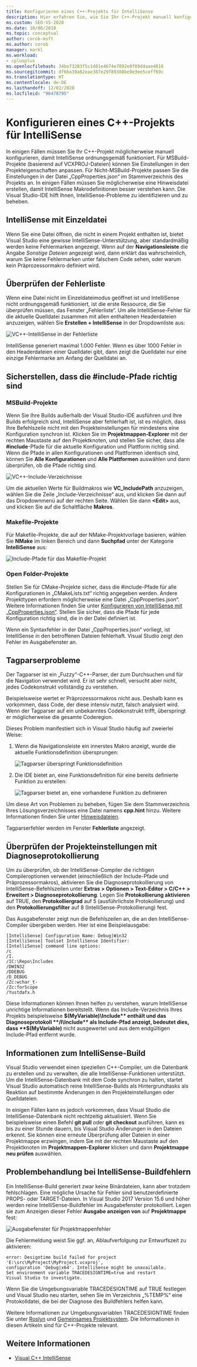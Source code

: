 ```yaml
---
title: Konfigurieren eines C++-Projekts für IntelliSense
description: Hier erfahren Sie, wie Sie Ihr C++-Projekt manuell konfigurieren, um dafür zu sorgen, dass IntelliSense ordnungsgemäß funktioniert. Dazu verwenden Sie die IDE in Visual Studio, um IntelliSense-Probleme zu erkennen und zu beheben.
ms.custom: SEO-VS-2020
ms.date: 10/08/2018
ms.topic: conceptual
author: corob-msft
ms.author: corob
manager: markl
ms.workload:
- cplusplus
ms.openlocfilehash: 34be73203f5c1d01e4674e7892e0f89d4aae4816
ms.sourcegitcommit: df6ba39a62eae387e29f89388be9e3ee5ceff69c
ms.translationtype: HT
ms.contentlocale: de-DE
ms.lasthandoff: 12/02/2020
ms.locfileid: "96478795"
---
```

# <a name="configure-a-c-project-for-intellisense"></a>Konfigurieren eines C++-Projekts für IntelliSense

In einigen Fällen müssen Sie Ihr C++-Projekt möglicherweise manuell konfigurieren, damit IntelliSense ordnungsgemäß funktioniert. Für MSBuild-Projekte (basierend auf VCXPROJ-Dateien) können Sie Einstellungen in den Projekteigenschaften anpassen. Für Nicht-MSBuild-Projekte passen Sie die Einstellungen in der Datei „CppProperties.json“ im Stammverzeichnis des Projekts an. In einigen Fällen müssen Sie möglicherweise eine Hinweisdatei erstellen, damit IntelliSense Makrodefinitionen besser verstehen kann. Die Visual Studio-IDE hilft Ihnen, IntelliSense-Probleme zu identifizieren und zu beheben.

## <a name="single-file-intellisense"></a>IntelliSense mit Einzeldatei

Wenn Sie eine Datei öffnen, die nicht in einem Projekt enthalten ist, bietet Visual Studio eine gewisse IntelliSense-Unterstützung, aber standardmäßig werden keine Fehlermarken angezeigt. Wenn auf der **Navigationsleiste** die Angabe *Sonstige Dateien* angezeigt wird, dann erklärt das wahrscheinlich, warum Sie keine Fehlermarken unter falschem Code sehen, oder warum kein Präprozessormakro definiert wird.

## <a name="check-the-error-list"></a>Überprüfen der Fehlerliste

Wenn eine Datei nicht im Einzeldateimodus geöffnet ist und IntelliSense nicht ordnungsgemäß funktioniert, ist die erste Ressource, die Sie überprüfen müssen, das Fenster „Fehlerliste“. Um alle IntelliSense-Fehler für die aktuelle Quelldatei zusammen mit allen enthaltenen Headerdateien anzuzeigen, wählen Sie **Erstellen + IntelliSense** in der Dropdownliste aus:

![VC++-IntelliSense in der Fehlerliste](media/vcpp-intellisense-error-list.png)

IntelliSense generiert maximal 1.000 Fehler. Wenn es über 1000 Fehler in den Headerdateien einer Quelldatei gibt, dann zeigt die Quelldatei nur eine einzige Fehlermarke am Anfang der Quelldatei an.

## <a name="ensure-include-paths-are-correct"></a>Sicherstellen, dass die #include-Pfade richtig sind

### <a name="msbuild-projects"></a>MSBuild-Projekte

Wenn Sie Ihre Builds außerhalb der Visual Studio-IDE ausführen und Ihre Builds erfolgreich sind, IntelliSense aber fehlerhaft ist, ist es möglich, dass Ihre Befehlszeile nicht mit den Projekteinstellungen für mindestens eine Konfiguration synchron ist. Klicken Sie im **Projektmappen-Explorer** mit der rechten Maustaste auf den Projektknoten, und stellen Sie sicher, dass alle **#include**-Pfade für die aktuelle Konfiguration und Plattform richtig sind. Wenn die Pfade in allen Konfigurationen und Plattformen identisch sind, können Sie **Alle Konfigurationen** und **Alle Plattformen** auswählen und dann überprüfen, ob die Pfade richtig sind.

![VC++-Include-Verzeichnisse](media/vcpp-intellisense-include-paths.png)

Um die aktuellen Werte für Buildmakros wie **VC_IncludePath** anzuzeigen, wählen Sie die Zeile „Include-Verzeichnisse“ aus, und klicken Sie dann auf das Dropdownmenü auf der rechten Seite. Wählen Sie dann **\<Edit>** aus, und klicken Sie auf die Schaltfläche **Makros**.

### <a name="makefile-projects"></a>Makefile-Projekte

Für Makefile-Projekte, die auf der NMake-Projektvorlage basieren, wählen Sie **NMake** im linken Bereich und dann **Suchpfad** unter der Kategorie **IntelliSense** aus:

![Include-Pfade für das Makefile-Projekt](media/vcpp-intellisense-makefile-include-paths.png)

### <a name="open-folder-projects"></a>Open Folder-Projekte

Stellen Sie für CMake-Projekte sicher, dass die #include-Pfade für alle Konfigurationen in „CMakeLists.txt“ richtig angegeben werden. Andere Projekttypen erfordern möglicherweise eine Datei „CppProperties.json“. Weitere Informationen finden Sie unter [Konfigurieren von IntelliSense mit „CppProperties.json“](/cpp/build/open-folder-projects-cpp#configure-code-navigation-with-cpppropertiesjson). Stellen Sie sicher, dass die Pfade für jede Konfiguration richtig sind, die in der Datei definiert ist.

Wenn ein Syntaxfehler in der Datei „CppProperties.json“ vorliegt, ist IntelliSense in den betroffenen Dateien fehlerhaft. Visual Studio zeigt den Fehler im Ausgabefenster an.

## <a name="tag-parser-issues"></a>Tagparserprobleme

Der Tagparser ist ein „Fuzzy“-C++-Parser, der zum Durchsuchen und für die Navigation verwendet wird. Er ist sehr schnell, versucht aber nicht, jedes Codekonstrukt vollständig zu verstehen.

Beispielsweise wertet er Präprozessormakros nicht aus. Deshalb kann es vorkommen, dass Code, der diese intensiv nutzt, falsch analysiert wird. Wenn der Tagparser auf ein unbekanntes Codekonstrukt trifft, überspringt er möglicherweise die gesamte Coderegion.

Dieses Problem manifestiert sich in Visual Studio häufig auf zweierlei Weise:

1. Wenn die Navigationsleiste ein innerstes Makro anzeigt, wurde die aktuelle Funktionsdefinition übersprungen:

   ![Tagparser überspringt Funktionsdefinition](media/vcpp-intellisense-tag-parser-macro.png)

1. Die IDE bietet an, eine Funktionsdefinition für eine bereits definierte Funktion zu erstellen:

   ![Tagparser bietet an, eine vorhandene Funktion zu definieren](media/vcpp-intellisense-tag-parser-function.png)

Um diese Art von Problemen zu beheben, fügen Sie dem Stammverzeichnis Ihres Lösungsverzeichnisses eine Datei namens **cpp.hint** hinzu. Weitere Informationen finden Sie unter [Hinweisdateien](/cpp/build/reference/hint-files).

Tagparserfehler werden im Fenster **Fehlerliste** angezeigt.

## <a name="validate-project-settings-with-diagnostic-logging"></a>Überprüfen der Projekteinstellungen mit Diagnoseprotokollierung

Um zu überprüfen, ob der IntelliSense-Compiler die richtigen Compileroptionen verwendet (einschließlich der Include-Pfade und Präprozessormakros), aktivieren Sie die Diagnoseprotokollierung von IntelliSense-Befehlszeilen unter **Extras > Optionen > Text-Editor > C/C++ > Erweitert > Diagnoseprotokollierung**. Legen Sie **Protokollierung aktivieren** auf TRUE, den **Protokolliergrad** auf 5 (ausführlichste Protokollierung) und den **Protokollierungsfilter** auf 8 (IntelliSense-Protokollierung) fest.

Das Ausgabefenster zeigt nun die Befehlszeilen an, die an den IntelliSense-Compiler übergeben werden. Hier ist eine Beispielausgabe:

```output
[IntelliSense] Configuration Name: Debug|Win32
[IntelliSense] Toolset IntelliSense Identifier:
[IntelliSense] command line options:
/c
/I.
/IC:\Repo\Includes
/DWIN32
/DDEBUG
/D_DEBUG
/Zc:wchar_t-
/Zc:forScope
/Yustdafx.h
```

Diese Informationen können Ihnen helfen zu verstehen, warum IntelliSense unrichtige Informationen bereitstellt. Wenn das Include-Verzeichnis Ihres Projekts beispielsweise **$(MyVariable)\Include** enthält und das Diagnoseprotokoll **/I\Include** als Include-Pfad anzeigt, bedeutet dies, dass **$(MyVariable)** nicht ausgewertet und aus dem endgültigen Include-Pfad entfernt wurde.

## <a name="about-the-intellisense-build"></a>Informationen zum IntelliSense-Build

Visual Studio verwendet einen speziellen C++-Compiler, um die Datenbank zu erstellen und zu verwalten, die alle IntelliSense-Funktionen unterstützt. Um die IntelliSense-Datenbank mit dem Code synchron zu halten, startet Visual Studio automatisch reine IntelliSense-Builds als Hintergrundtasks als Reaktion auf bestimmte Änderungen in den Projekteinstellungen oder Quelldateien.

In einigen Fällen kann es jedoch vorkommen, dass Visual Studio die IntelliSense-Datenbank nicht rechtzeitig aktualisiert. Wenn Sie beispielsweise einen Befehl **git pull** oder **git checkout** ausführen, kann es bis zu einer Stunde dauern, bis Visual Studio Änderungen in den Dateien erkennt. Sie können eine erneute Überprüfung aller Dateien in einer Projektmappe erzwingen, indem Sie mit der rechten Maustaste auf den Projektknoten im **Projektmappen-Explorer** klicken und dann **Projektmappe neu prüfen** auswählen.

## <a name="troubleshooting-intellisense-build-failures"></a>Problembehandlung bei IntelliSense-Buildfehlern

Ein IntelliSense-Build generiert zwar keine Binärdateien, kann aber trotzdem fehlschlagen. Eine mögliche Ursache für Fehler sind benutzerdefinierte PROPS- oder TARGET-Dateien. In Visual Studio 2017 Version 15.6 und höher werden reine IntelliSense-Buildfehler im Ausgabefenster protokolliert. Legen sie zum Anzeigen dieser Fehler **Ausgabe anzeigen von** auf **Projektmappe** fest:

![Ausgabefenster für Projektmappenfehler](media/vcpp-intellisense-output-window.png)

Die Fehlermeldung weist Sie ggf. an, Ablaufverfolgung zur Entwurfszeit zu aktivieren:

```output
error: Designtime build failed for project 'E:\src\MyProject\MyProject.vcxproj',
configuration 'Debug|x64'. IntelliSense might be unavailable.
Set environment variable TRACEDESIGNTIME=true and restart
Visual Studio to investigate.
```

Wenn Sie die Umgebungsvariable TRACEDESIGNTIME auf TRUE festlegen und Visual Studio neu starten, sehen Sie im Verzeichnis „%TEMP%“ eine Protokolldatei, die bei der Diagnose des Buildfehlers helfen kann.

Weitere Informationen zur Umgebungsvariablen TRACEDESIGNTIME finden Sie unter [Roslyn](https://github.com/dotnet/roslyn/blob/master/docs/wiki/Diagnosing-Project-System-Build-Errors.md) und [Gemeinsames Projektsystem](https://github.com/dotnet/project-system/blob/master/docs/design-time-builds.md). Die Informationen in diesen Artikeln sind für C++-Projekte relevant.

## <a name="see-also"></a>Weitere Informationen

- [Visual C++ IntelliSense](visual-cpp-intellisense.md)
